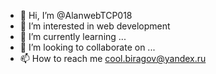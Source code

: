 - 👋 Hi, I’m @AlanwebTCP018
- 👀 I’m interested in web development
- 🌱 I’m currently learning ...
- 💞️ I’m looking to collaborate on ...
- 📫 How to reach me cool.biragov@yandex.ru

<!---
AlanwebTCP018/AlanwebTCP018 is a ✨ special ✨ repository because its `README.md` (this file) appears on your GitHub profile.
You can click the Preview link to take a look at your changes.
--->
